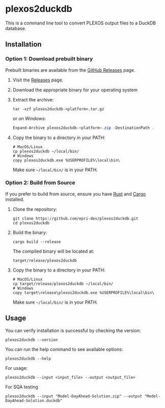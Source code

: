 # plexos2duckdb

This is a command line tool to convert PLEXOS output files to a DuckDB database.

## Installation

### Option 1: Download prebuilt binary

Prebuilt binaries are available from the
[GitHub Releases](https://github.com/epri-dev/plexos2duckdb/releases) page.

1. Visit the [Releases](https://github.com/epri-dev/plexos2duckdb/releases) page.
2. Download the appropriate binary for your operating system
3. Extract the archive:

   ```shell
   tar -xzf plexos2duckdb-<platform>.tar.gz
   ```

   or on Windows:

   ```powershell
   Expand-Archive plexos2duckdb-<platform>.zip -DestinationPath .
   ```

4. Copy the binary to a directory in your PATH:

   ```shell
   # MacOS/Linux
   cp plexos2duckdb ~/local/bin/
   # Windows
   copy plexos2duckdb.exe %USERPROFILE%\local\bin\
   ```

   Make sure `~/local/bin/` is in your PATH.

### Option 2: Build from Source

If you prefer to build from source, ensure you have [Rust](https://www.rust-lang.org/tools/install)
and [Cargo](https://doc.rust-lang.org/cargo/getting-started/installation.html) installed.

1. Clone the repository:

   ```shell
   git clone https://github.com/epri-dev/plexos2duckdb.git
   cd plexos2duckdb
   ```

2. Build the binary:

   ```shell
   cargo build --release
   ```

   The compiled binary will be located at:

   ```
   target/release/plexos2duckdb
   ```

3. Copy the binary to a directory in your PATH:

   ```shell
   # MacOS/Linux
   cp target/release/plexos2duckdb ~/local/bin/
   # Windows
   copy target\release\plexos2duckdb.exe %USERPROFILE%\local\bin\
   ```

   Make sure `~/local/bin/` is in your PATH.

## Usage

You can verify installation is successful by checking the version:

```shell
plexos2duckdb --version
```

You can run the help command to see available options:

```shell
plexos2duckdb --help
```

For usage:

```shell
plexos2duckdb --input <input_file> --output <output_file>
```

For SQA testing

```shell
plexos2duckdb --input "Model-DayAhead-Solution.zip" --output "Model-DayAhead-Solution.duckdb"
```
